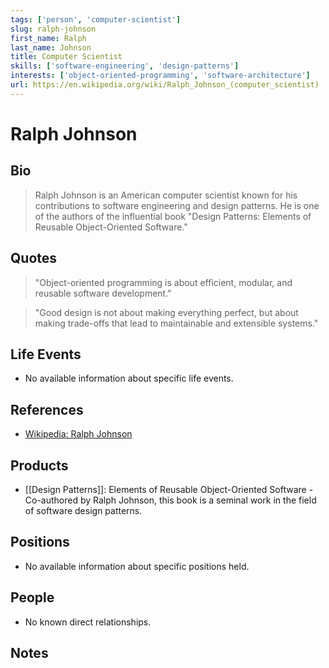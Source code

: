 ```yaml
---
tags: ['person', 'computer-scientist']
slug: ralph-johnson
first_name: Ralph
last_name: Johnson
title: Computer Scientist
skills: ['software-engineering', 'design-patterns']
interests: ['object-oriented-programming', 'software-architecture']
url: https://en.wikipedia.org/wiki/Ralph_Johnson_(computer_scientist)
---
```


# Ralph Johnson

## Bio

> Ralph Johnson is an American computer scientist known for his contributions to software engineering and design patterns. He is one of the authors of the influential book "Design Patterns: Elements of Reusable Object-Oriented Software."

## Quotes

> "Object-oriented programming is about efficient, modular, and reusable software development." 

> "Good design is not about making everything perfect, but about making trade-offs that lead to maintainable and extensible systems."

## Life Events

- No available information about specific life events.

## References

- [Wikipedia: Ralph Johnson](https://en.wikipedia.org/wiki/Ralph_Johnson_(computer_scientist))

## Products

- [[Design Patterns]]: Elements of Reusable Object-Oriented Software - Co-authored by Ralph Johnson, this book is a seminal work in the field of software design patterns.

## Positions

- No available information about specific positions held.

## People

- No known direct relationships.

## Notes






